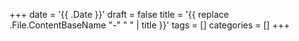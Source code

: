 +++
date = '{{ .Date }}'
draft = false
title = '{{ replace .File.ContentBaseName "-" " " | title }}'
tags = []
categories = []
+++
